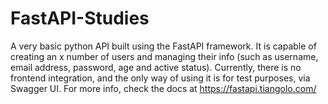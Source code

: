 # FastAPI-Studies
A very basic python API built using the FastAPI framework. It is capable of creating an x number of users and managing their info (such as username, email address, password, age and active status). Currently, there is no frontend integration, and the only way of using it is for test purposes, via Swagger UI.
For more info, check the docs at https://fastapi.tiangolo.com/
